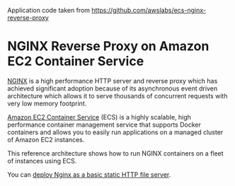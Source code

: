 Application code taken from https://github.com/awslabs/ecs-nginx-reverse-proxy

# NGINX Reverse Proxy on Amazon EC2 Container Service

[NGINX](https://www.nginx.com/resources/wiki/) is a high performance HTTP server and reverse proxy which has achieved significant adoption because of its asynchronous event driven architecture which allows it to serve thousands of concurrent requests with very low memory footprint.

[Amazon EC2 Container Service](https://aws.amazon.com/ecs/) (ECS) is a highly scalable, high performance container management service that supports Docker containers and allows you to easily run applications on a managed cluster of Amazon EC2 instances.

This reference architecture shows how to run NGINX containers on a fleet of instances using ECS. 

You can [deploy Nginx as a basic static HTTP file server](/static-host). 

